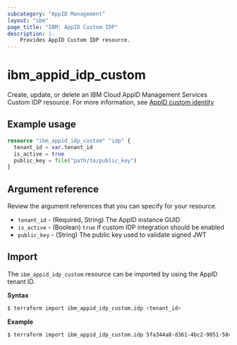 ```yaml
---
subcategory: "AppID Management"
layout: "ibm"
page_title: "IBM: AppID Custom IDP"
description: |-
    Provides AppID Custom IDP resource.
---
```


# ibm_appid_idp_custom

Create, update, or delete an IBM Cloud AppID Management Services Custom IDP resource. For more information, see [AppID custom identity](https://cloud.ibm.com/docs/appid?topic=appid-custom-identity)

## Example usage

```terraform
resource "ibm_appid_idp_custom" "idp" {
  tenant_id = var.tenant_id
  is_active = true
  public_key = file("path/to/public_key")
}
```

## Argument reference
Review the argument references that you can specify for your resource.

- `tenant_id` - (Required, String) The AppID instance GUID
- `is_active` - (Boolean) `true` if custom IDP integration should be enabled
- `public_key` - (String) The public key used to validate signed JWT

## Import

The `ibm_appid_idp_custom` resource can be imported by using the AppID tenant ID.

**Syntax**

```bash
$ terraform import ibm_appid_idp_custom.idp <tenant_id>
```
**Example**

```bash
$ terraform import ibm_appid_idp_custom.idp 5fa344a8-d361-4bc2-9051-58ca253f4b2b
```
